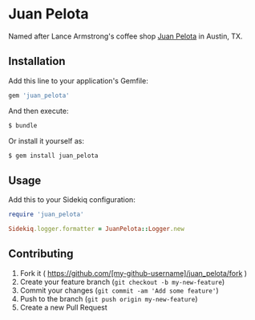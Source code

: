 # Juan Pelota

Named after Lance Armstrong's coffee shop [Juan Pelota](http://www.juanpelotacafe.com/)
in Austin, TX.

## Installation

Add this line to your application's Gemfile:

```ruby
gem 'juan_pelota'
```

And then execute:

```bash
$ bundle
```

Or install it yourself as:

```bash
$ gem install juan_pelota
```

## Usage

Add this to your Sidekiq configuration:

```ruby
require 'juan_pelota'

Sidekiq.logger.formatter = JuanPelota::Logger.new
```

## Contributing

1. Fork it ( https://github.com/[my-github-username]/juan_pelota/fork )
2. Create your feature branch (`git checkout -b my-new-feature`)
3. Commit your changes (`git commit -am 'Add some feature'`)
4. Push to the branch (`git push origin my-new-feature`)
5. Create a new Pull Request
